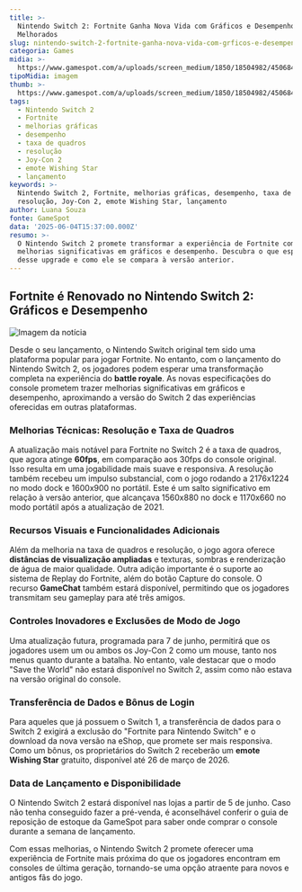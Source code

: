 ```yaml
---
title: >-
  Nintendo Switch 2: Fortnite Ganha Nova Vida com Gráficos e Desempenho
  Melhorados
slug: nintendo-switch-2-fortnite-ganha-nova-vida-com-grficos-e-desempenho-melhorados
categoria: Games
midia: >-
  https://www.gamespot.com/a/uploads/screen_medium/1850/18504982/4506849-fortniteswitch2.jpg
tipoMidia: imagem
thumb: >-
  https://www.gamespot.com/a/uploads/screen_medium/1850/18504982/4506849-fortniteswitch2.jpg
tags:
  - Nintendo Switch 2
  - Fortnite
  - melhorias gráficas
  - desempenho
  - taxa de quadros
  - resolução
  - Joy-Con 2
  - emote Wishing Star
  - lançamento
keywords: >-
  Nintendo Switch 2, Fortnite, melhorias gráficas, desempenho, taxa de quadros,
  resolução, Joy-Con 2, emote Wishing Star, lançamento
author: Luana Souza
fonte: GameSpot
data: '2025-06-04T15:37:00.000Z'
resumo: >-
  O Nintendo Switch 2 promete transformar a experiência de Fortnite com
  melhorias significativas em gráficos e desempenho. Descubra o que esperar
  desse upgrade e como ele se compara à versão anterior.
---
```

## Fortnite é Renovado no Nintendo Switch 2: Gráficos e Desempenho

![Imagem da notícia](https://www.gamespot.com/a/uploads/original/1850/18504982/4506873-fortnite-reload-nintendo-switch-2-1920x1080.jpg)

Desde o seu lançamento, o Nintendo Switch original tem sido uma plataforma popular para jogar Fortnite. No entanto, com o lançamento do Nintendo Switch 2, os jogadores podem esperar uma transformação completa na experiência do **battle royale**. As novas especificações do console prometem trazer melhorias significativas em gráficos e desempenho, aproximando a versão do Switch 2 das experiências oferecidas em outras plataformas.

### Melhorias Técnicas: Resolução e Taxa de Quadros

A atualização mais notável para Fortnite no Switch 2 é a taxa de quadros, que agora atinge **60fps**, em comparação aos 30fps do console original. Isso resulta em uma jogabilidade mais suave e responsiva. A resolução também recebeu um impulso substancial, com o jogo rodando a 2176x1224 no modo dock e 1600x900 no portátil. Este é um salto significativo em relação à versão anterior, que alcançava 1560x880 no dock e 1170x660 no modo portátil após a atualização de 2021.

### Recursos Visuais e Funcionalidades Adicionais

Além da melhoria na taxa de quadros e resolução, o jogo agora oferece **distâncias de visualização ampliadas** e texturas, sombras e renderização de água de maior qualidade. Outra adição importante é o suporte ao sistema de Replay do Fortnite, além do botão Capture do console. O recurso **GameChat** também estará disponível, permitindo que os jogadores transmitam seu gameplay para até três amigos.

### Controles Inovadores e Exclusões de Modo de Jogo

Uma atualização futura, programada para 7 de junho, permitirá que os jogadores usem um ou ambos os Joy-Con 2 como um mouse, tanto nos menus quanto durante a batalha. No entanto, vale destacar que o modo "Save the World" não estará disponível no Switch 2, assim como não estava na versão original do console.

### Transferência de Dados e Bônus de Login

Para aqueles que já possuem o Switch 1, a transferência de dados para o Switch 2 exigirá a exclusão do "Fortnite para Nintendo Switch" e o download da nova versão na eShop, que promete ser mais responsiva. Como um bônus, os proprietários do Switch 2 receberão um **emote Wishing Star** gratuito, disponível até 26 de março de 2026.

### Data de Lançamento e Disponibilidade

O Nintendo Switch 2 estará disponível nas lojas a partir de 5 de junho. Caso não tenha conseguido fazer a pré-venda, é aconselhável conferir o guia de reposição de estoque da GameSpot para saber onde comprar o console durante a semana de lançamento.

Com essas melhorias, o Nintendo Switch 2 promete oferecer uma experiência de Fortnite mais próxima do que os jogadores encontram em consoles de última geração, tornando-se uma opção atraente para novos e antigos fãs do jogo.

